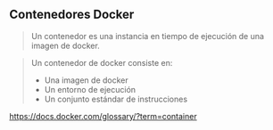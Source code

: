 ## Contenedores Docker

> Un contenedor es una instancia en tiempo de ejecución de una imagen de docker.

> Un contenedor de docker consiste en:
>    - Una imagen de docker
>    - Un entorno de ejecución
>    - Un conjunto estándar de instrucciones
 
 
<a href="https://docs.docker.com/glossary/?term=container" target="_blank">https://docs.docker.com/glossary/?term=container</a>